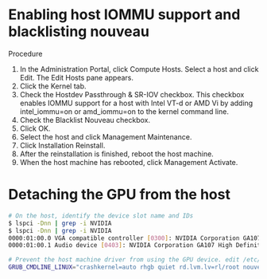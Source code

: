 # Enabling host IOMMU support and blacklisting nouveau

Procedure

1. In the Administration Portal, click Compute Hosts. Select a host and click Edit. The Edit Hosts pane appears.
2. Click the Kernel tab.
3. Check the Hostdev Passthrough & SR-IOV checkbox. This checkbox enables IOMMU support for a host with Intel VT-d or AMD Vi by adding intel_iommu=on or amd_iommu=on to the kernel command line.
4. Check the Blacklist Nouveau checkbox.
5. Click OK.
6. Select the host and click Management Maintenance.
7. Click Installation Reinstall.
8. After the reinstallation is finished, reboot the host machine.
9. When the host machine has rebooted, click Management Activate.

# Detaching the GPU from the host

```sh
# On the host, identify the device slot name and IDs
$ lspci -Dnn | grep -i NVIDIA
$ lspci -Dnn | grep -i NVIDIA
0000:01:00.0 VGA compatible controller [0300]: NVIDIA Corporation GA107M [GeForce RTX 3050 Mobile] [10de:25a2] (rev a1)
0000:01:00.1 Audio device [0403]: NVIDIA Corporation GA107 High Definition Audio Controller [10de:2291] (rev a1)

# Prevent the host machine driver from using the GPU device. edit /etc/sysconfig/grub
GRUB_CMDLINE_LINUX="crashkernel=auto rhgb quiet rd.lvm.lv=rl/root nouveau.modeset=0 rd.driver.blacklist=nouveau intel_iommu=on iommu=pt"$
```
